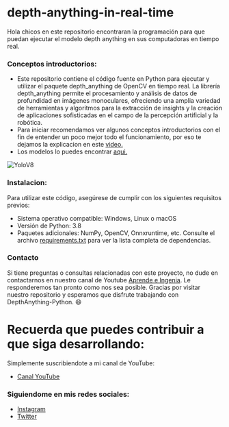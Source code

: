 # depth-anything-in-real-time
Hola chicos en este repositorio encontraran la programación para que puedan ejecutar el modelo depth anything en sus computadoras en tiempo real.

### Conceptos introductorios:
- Este repositorio contiene el código fuente en Python para ejecutar y utilizar el paquete depth_anything de OpenCV en tiempo real. La librería depth_anything permite el procesamiento y análisis de datos de profundidad en imágenes monoculares, ofreciendo una amplia variedad de herramientas y algoritmos para la extracción de insights y la creación de aplicaciones sofisticadas en el campo de la percepción artificial y la robótica.
- Para iniciar recomendamos ver algunos conceptos introductorios con el fin de entender un poco mejor todo el funcionamiento, por eso te dejamos la explicacion en este [video.](https://youtu.be/GUKuajzXrUI?si=426bT8ecPAvq37YT)
- Los modelos lo puedes encontrar [aqui.](https://huggingface.co/AprendeIngenia/depth-anyhting/tree/main/depth_anything/models)

![YoloV8](https://github.com/AprendeIngenia/depth-anything-in-real-time/assets/85022752/b18c8466-3ffa-4bf9-83ee-45755950fc34)

### Instalacion:
Para utilizar este código, asegúrese de cumplir con los siguientes requisitos previos:

- Sistema operativo compatible: Windows, Linux o macOS
- Versión de Python: 3.8
- Paquetes adicionales: NumPy, OpenCV, Onnxruntime, etc. Consulte el archivo [requirements.txt](https://github.com/AprendeIngenia/depth-anything-in-real-time/blob/c18a72444a61f1845f576c9740621a8bcb002cd1/requirements.txt) para ver la lista completa de dependencias.

### Contacto
Si tiene preguntas o consultas relacionadas con este proyecto, no dude en contactarnos en nuestro canal de Youtube [Aprende e Ingenia](https://www.youtube.com/@AprendeIngenia/videos). Le responderemos tan pronto como nos sea posible.
Gracias por visitar nuestro repositorio y esperamos que disfrute trabajando con DepthAnything-Python. :smile:

# Recuerda que puedes contribuir a que siga desarrollando:
Simplemente suscribiendote a mi canal de YouTube:
- [Canal YouTube](https://www.youtube.com/channel/UCzwHEOCbsZLjfELperJ6VeQ/videos)

### Siguiendome en mis redes sociales: 
- [Instagram](https://www.instagram.com/santiagsanchezr/)
- [Twitter](https://twitter.com/SantiagSanchezR)

